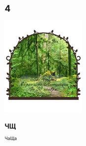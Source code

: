 # 4

<img src="https://github.com/sharkich/nemonic/blob/master/cards/10/4/4.png?raw=true" width="250" height="300" alt="4 - ЧаЩа">

## ЧЩ
ЧаЩа